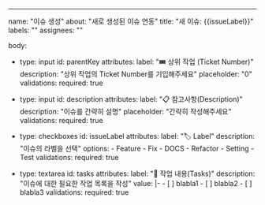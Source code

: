 ---
name: "이슈 생성"
about: "새로 생성된 이슈 연동"
title: "새 이슈: {{issueLabel}}"
labels: ""
assignees: ""

body:
  - type: input
    id: parentKey
    attributes:
      label: "🎟️ 상위 작업 (Ticket Number)"
      description: "상위 작업의 Ticket Number를 기입해주세요"
      placeholder: "0"
    validations:
      required: true

  - type: input
    id: description
    attributes:
      label: "📋 참고사항(Description)"
      description: "이슈를 간략히 설명"
      placeholder: "간략히 작성해주세요"
    validations:
      required: true

  - type: checkboxes
    id: issueLabel
    attributes:
      label: "🏷️ Label"
      description: "이슈의 라벨을 선택"
      options:
        - Feature
        - Fix
        - DOCS
        - Refactor
        - Setting
        - Test
    validations:
      required: true

  - type: textarea
    id: tasks
    attributes:
      label: "📌 작업 내용(Tasks)"
      description: "이슈에 대한 필요한 작업 목록을 작성"
      value: |-
        - [ ] blabla1
        - [ ] blabla2
        - [ ] blabla3
    validations:
      required: true
